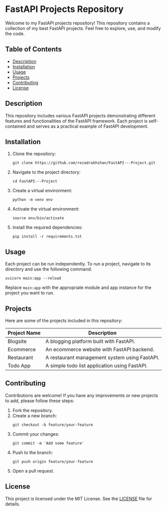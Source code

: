 <h1>FastAPI Projects Repository</h1>

<p>Welcome to my FastAPI projects repository! This repository contains a collection of my best FastAPI projects. Feel free to explore, use, and modify the code.</p>

<h2>Table of Contents</h2>
<ul>
    <li><a href="#description">Description</a></li>
    <li><a href="#installation">Installation</a></li>
    <li><a href="#usage">Usage</a></li>
    <li><a href="#projects">Projects</a></li>
    <li><a href="#contributing">Contributing</a></li>
    <li><a href="#license">License</a></li>
</ul>

<h2 id="description">Description</h2>
<p>This repository includes various FastAPI projects demonstrating different features and functionalities of the FastAPI framework. Each project is self-contained and serves as a practical example of FastAPI development.</p>

<h2 id="installation">Installation</h2>
<ol>
    <li>Clone the repository:
        <pre><code>git clone https://github.com/rezadrakhshan/FastAPI---Project.git</code></pre>
    </li>
    <li>Navigate to the project directory:
        <pre><code>cd FastAPI---Project</code></pre>
    </li>
    <li>Create a virtual environment:
        <pre><code>python -m venv env</code></pre>
    </li>
    <li>Activate the virtual environment:
        <pre><code>source env/bin/activate</code></pre>
    </li>
    <li>Install the required dependencies:
        <pre><code>pip install -r requirements.txt</code></pre>
    </li>
</ol>

<h2 id="usage">Usage</h2>
<p>Each project can be run independently. To run a project, navigate to its directory and use the following command:</p>
<pre><code>uvicorn main:app --reload</code></pre>
<p>Replace <code>main:app</code> with the appropriate module and app instance for the project you want to run.</p>

<h2 id="projects">Projects</h2>
<p>Here are some of the projects included in this repository:</p>
<table>
    <thead>
        <tr>
            <th>Project Name</th>
            <th>Description</th>
        </tr>
    </thead>
    <tbody>
        <tr>
            <td>Blogsite</td>
            <td>A blogging platform built with FastAPI.</td>
        </tr>
        <tr>
            <td>Ecommerce</td>
            <td>An ecommerce website with FastAPI backend.</td>
        </tr>
        <tr>
            <td>Restaurant</td>
            <td>A restaurant management system using FastAPI.</td>
        </tr>
        <tr>
            <td>Todo App</td>
            <td>A simple todo list application using FastAPI.</td>
        </tr>
    </tbody>
</table>

<h2 id="contributing">Contributing</h2>
<p>Contributions are welcome! If you have any improvements or new projects to add, please follow these steps:</p>
<ol>
    <li>Fork the repository.</li>
    <li>Create a new branch:
        <pre><code>git checkout -b feature/your-feature</code></pre>
    </li>
    <li>Commit your changes:
        <pre><code>git commit -m 'Add some feature'</code></pre>
    </li>
    <li>Push to the branch:
        <pre><code>git push origin feature/your-feature</code></pre>
    </li>
    <li>Open a pull request.</li>
</ol>

<h2 id="license">License</h2>
<p>This project is licensed under the MIT License. See the <a href="LICENSE">LICENSE</a> file for details.</p>
